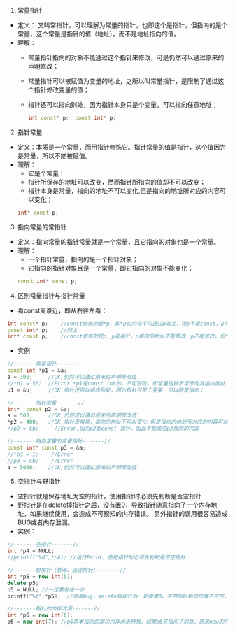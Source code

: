 1. 常量指针

- 定义： 又叫常指针，可以理解为常量的指针，也即这个是指针，但指向的是个常量，这个常量是指针的值（地址），而不是地址指向的值。  
- 理解：
  - 常量指针指向的对象不能通过这个指针来修改，可是仍然可以通过原来的声明修改；
  - 常量指针可以被赋值为变量的地址，之所以叫常量指针，是限制了通过这个指针修改变量的值；
  - 指针还可以指向别处，因为指针本身只是个变量，可以指向任意地址；

    ```c++
    int const* p;  const int* p;
    ```

2. 指针常量  

- 定义：本质是一个常量，而用指针修饰它。指针常量的值是指针，这个值因为是常量，所以不能被赋值。
- 理解：
    - 它是个常量！
    - 指针所保存的地址可以改变，然而指针所指向的值却不可以改变；
    - 指针本身是常量，指向的地址不可以变化,但是指向的地址所对应的内容可以变化；  
    ```c++
    int* const p;
    ```
3. 指向常量的常指针
- 定义：指向常量的指针常量就是一个常量，且它指向的对象也是一个常量。
- 理解：
    - 一个指针常量，指向的是一个指针对象；
    - 它指向的指针对象且是一个常量，即它指向的对象不能变化；   
    ```c++
    const int* const p;  
    ```  
4. 区别常量指针与指针常量  
- 看const离谁近，即从右往左看：  
```c++
int const* p;    //const修饰的是*p，即*p的内容不可通过p改变，但p不是const，p可以修改，*p不可修改；
const int* p;    //同上
int* const p;    //const修饰的是p，p是指针，p指向的地址不能修改，p不能修改，但*p可以修改；
```  
- 实例
```c++
//-------常量指针-------
const int *p1 = &a;
a = 300;     //OK,仍然可以通过原来的声明修改值，
//*p1 = 56;  //Error,*p1是const int的，不可修改，即常量指针不可修改其指向地址
p1 = &b;     //OK,指针还可以指向别处，因为指针只是个变量，可以随意指向；

//-------指针常量-------//
int*  const p2 = &a;
a = 500;     //OK,仍然可以通过原来的声明修改值，
*p2 = 400;   //OK,指针是常量，指向的地址不可以变化,但是指向的地址所对应的内容可以变化
//p2 = &b;     //Error,因为p2是const 指针，因此不能改变p2指向的内容

//-------指向常量的常量指针-------//
const int* const p3 = &a;
//*p3 = 1;    //Error
//p3 = &b;    //Error
a = 5000;    //OK,仍然可以通过原来的声明修改值
```  
5. 空指针与野指针
- 空指针就是保存地址为空的指针，使用指针时必须先判断是否空指针  
- 野指针是在delete掉指针之后，没有置0，导致指针随意指向了一个内存地址，如果继续使用，会造成不可预知的内存错误。
另外指针的误用很容易造成BUG或者内存泄漏。  
- 实例：  
```c++
//-------空指针-------//
int *p4 = NULL;
//printf("%d",*p4); //运行Error，使用指针时必须先判断是否空指针

//-------野指针（悬浮、迷途指针）-------//
int *p5 = new int(5);
delete p5;
p5 = NULL; //一定要有这一步
printf("%d",*p5);  //隐藏bug，delete掉指针后一定要置0，不然指针指向位置不可控，运行中可导致系统挂掉

//-------指针的内存泄漏-------//
int *p6 = new int(6);
p6 = new int(7); //p6原本指向的那块内存尚未释放，结果p6又指向了别处，原来new的内存无法访问，也无法delete了，造成memory leak
```


